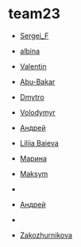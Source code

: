 # team23

- [Sergei_F](https://github.com/AndreiBakhtinov/team23/blob/main/Sergeifs13.html)

- [albina](https://andreibakhtinov.github.io/team23/albina.html)

- [Valentin](https://andreibakhtinov.github.io/team23/valentin.html)

- [Abu-Bakar](https://andreibakhtinov.github.io/team23/abu-bakar.html)

- [Dmytro](https://andreibakhtinov.github.io/team23/dmytro.html)  

- [Volodymyr](https://andreibakhtinov.github.io/team23/index.html)

- [Андрей](https://andreibakhtinov.github.io/team23/andrei.html)

- [Liliia Baieva](https://andreibakhtinov.github.io/team23/liliiabaieva)

- [Марина](https://github.com/AndreiBakhtinov/team23/blob/main/maryna.html)

- [Maksym](https://andreibakhtinov.github.io/team23/maryna.html)
- 
- [Андрей](https://andreibakhtinov.github.io/team23/andrei.html)
- 
- [Zakozhurnikova](https://andreibakhtinov.github.io/team23/zakozhurnikova.html)

